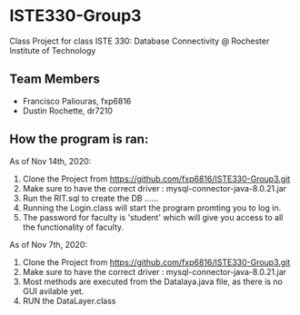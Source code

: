 # ISTE330-Group3
Class Project for class ISTE 330: Database Connectivity @ Rochester Institute of Technology

## Team Members
- Francisco Paliouras, fxp6816
- Dustin Rochette, dr7210
  
## How the program is ran:

As of Nov 14th, 2020:
1. Clone the Project from https://github.com/fxp6816/ISTE330-Group3.git
2. Make sure to have the correct driver : mysql-connector-java-8.0.21.jar
3. Run the RIT.sql to create the DB ......
3. Running the Login.class will start the program promting you to log in.
4. The password for faculty is 'student' which will give you access to all the functionality of faculty.

As of Nov 7th, 2020:
1. Clone the Project from https://github.com/fxp6816/ISTE330-Group3.git
2. Make sure to have the correct driver : mysql-connector-java-8.0.21.jar
3. Most methods are executed from the Datalaya.java file, as there is no GUI avilable yet.
4. RUN the DataLayer.class
